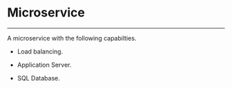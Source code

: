 # Microservice

<hr>

A microservice with the following capabilties.

* Load balancing.

* Application Server.

* SQL Database.